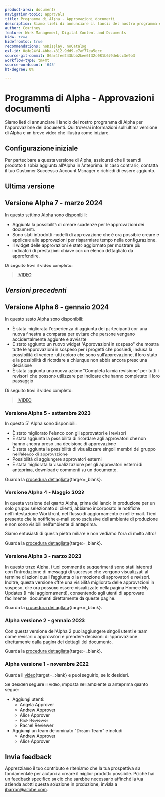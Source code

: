 ```yaml
---
product-area: documents
navigation-topic: approvals
title: Programma di Alpha - Approvazioni documenti
description: Siamo lieti di annunciare il lancio del nostro programma di Alpha per l'approvazione dei documenti. Qui troverai informazioni sull’ultima versione di Alpha e un breve video che illustra come iniziare.
author: Courtney
feature: Work Management, Digital Content and Documents
hide: true
hidefromtoc: true
recommendations: noDisplay, noCatalog
exl-id: 0ede24f4-4bba-4812-9dd9-e7af77ea5ecc
source-git-commit: 86ae4fee243bbb2bee6f32c081b6b9debcc3e9b3
workflow-type: tm+mt
source-wordcount: '645'
ht-degree: 0%

---
```


# Programma di Alpha - Approvazioni documenti

Siamo lieti di annunciare il lancio del nostro programma di Alpha per l&#39;approvazione dei documenti. Qui troverai informazioni sull’ultima versione di Alpha e un breve video che illustra come iniziare.

## Configurazione iniziale

Per partecipare a questa versione di Alpha, assicurati che il team di prodotto ti abbia aggiunto all’Alpha in Anteprima. In caso contrario, contatta il tuo Customer Success o Account Manager e richiedi di essere aggiunto.

## Ultima versione

## Versione Alpha 7 - marzo 2024

In questo settimo Alpha sono disponibili:

* Aggiunta la possibilità di creare scadenze per le approvazioni dei documenti.
* Sono stati introdotti modelli di approvazione che è ora possibile creare e applicare alle approvazioni per risparmiare tempo nella configurazione.
* Il widget delle approvazioni è stato aggiornato per mostrare più indicatori di prestazioni chiave con un elenco dettagliato da approfondire.

Di seguito trovi il video completo:

>[!VIDEO](https://video.tv.adobe.com/v/3428023/)

## _Versioni precedenti_

## Versione Alpha 6 - gennaio 2024

In questo sesto Alpha sono disponibili:

* È stata migliorata l&#39;esperienza di aggiunta dei partecipanti con una nuova finestra a comparsa per evitare che persone vengano accidentalmente aggiunte e avvisate
* È stato aggiunto un nuovo widget &quot;Approvazioni in sospeso&quot; che mostra tutte le approvazioni in sospeso per i progetti che possiedi, inclusa la possibilità di vedere tutti coloro che sono sull’approvazione, il loro stato e la possibilità di ricordare a chiunque non abbia ancora preso una decisione
* È stata aggiunta una nuova azione &quot;Completa la mia revisione&quot; per tutti i revisori, che possono utilizzare per indicare che hanno completato il loro passaggio

Di seguito trovi il video completo:

>[!VIDEO](https://video.tv.adobe.com/v/3426860/)

### Versione Alpha 5 - settembre 2023

In questo 5° Alpha sono disponibili:

* È stato migliorato l&#39;elenco con gli approvatori e i revisori
* È stata aggiunta la possibilità di ricordare agli approvatori che non hanno ancora preso una decisione di approvazione
* È stata aggiunta la possibilità di visualizzare singoli membri del gruppo nell’elenco di approvazione
* Possibilità di aggiungere approvatori esterni
* È stata migliorata la visualizzazione per gli approvatori esterni di anteprima, download e commenti su un documento.

Guarda la [procedura dettagliata](https://video.tv.adobe.com/v/3424613/){target=_blank}.

### Versione Alpha 4 - Maggio 2023

In questa versione del quarto Alpha, prima del lancio in produzione per un solo gruppo selezionato di clienti, abbiamo incorporato le notifiche nell’intestazione Workfront, nel flusso di aggiornamento e nell’e-mail. Tieni presente che le notifiche e-mail sono esclusive dell’ambiente di produzione e non sono visibili nell’ambiente di anteprima. <!--If you're interested in having this release implemented in your production environment on June 14th, please reach out to me directly at jbarron@adobe.com.-->

Siamo entusiasti di questa pietra miliare e non vediamo l&#39;ora di molto altro!

Guarda la [procedura dettagliata](https://video.tv.adobe.com/v/3420094/){target=_blank}.

### Versione Alpha 3 - marzo 2023

In questo terzo Alpha, i tuoi commenti e suggerimenti sono stati integrati con l’introduzione di messaggi di successo che vengono visualizzati al termine di azioni quali l’aggiunta o la rimozione di approvatori e revisori. Inoltre, questa versione offre una visibilità migliorata delle approvazioni in sospeso, che ora possono essere visualizzate nella pagina Home e My Updates (I miei aggiornamenti), consentendo agli utenti di approvare facilmente i documenti direttamente da queste pagine.

Guarda la [procedura dettagliata](https://video.tv.adobe.com/v/3417854/){target=_blank}.

### Alpha versione 2 - gennaio 2023

Con questa versione dell’Alpha 2 puoi aggiungere singoli utenti e team come revisori o approvatori e prendere decisioni di approvazione direttamente dalla pagina dei dettagli del documento.

Guarda la [procedura dettagliata](https://video.tv.adobe.com/v/3413941){target=_blank}.

### Alpha versione 1 - novembre 2022

Guarda il [video](https://video.tv.adobe.com/v/3412837){target=_blank} e puoi seguirlo, se lo desideri.

Se desideri seguire il video, imposta nell’ambiente di anteprima quanto segue:

* Aggiungi utenti:
   * Angela Approver
   * Andrew Approver
   * Alice Approver
   * Rick Reviewer
   * Rachel Reviewer
* Aggiungi un team denominato &quot;Dream Team&quot; e includi
   * Andrew Approver
   * Alice Approver

## Invia feedback

Apprezziamo il tuo contributo e riteniamo che la tua prospettiva sia fondamentale per aiutarci a creare il miglior prodotto possibile. Poiché hai un feedback specifico su ciò che sarebbe necessario affinché la tua azienda adotti questa soluzione in produzione, inviala a [jbarron@adobe.com](mailto:jbarron@adobe.com).
